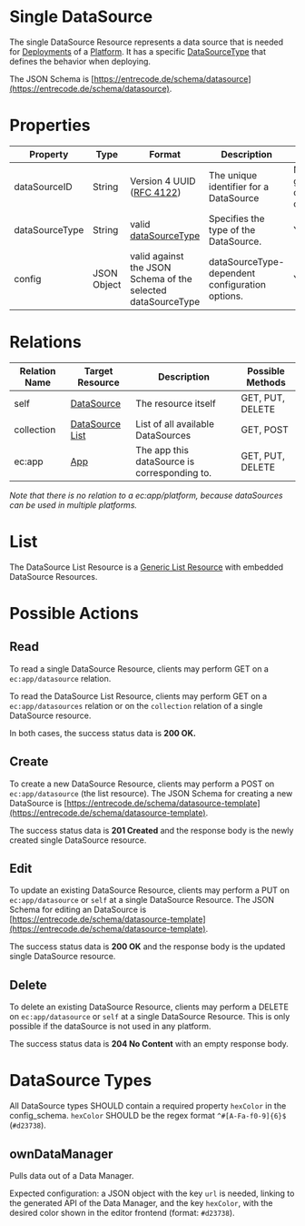 # Single DataSource

The single DataSource Resource represents a data source that is needed for [Deployments](resource/deployment#list) of a [Platform](resource/platform). 
It has a specific [DataSourceType](#datasource-types) that defines the behavior when deploying.

The JSON Schema is [https://entrecode.de/schema/datasource](https://entrecode.de/schema/datasource).

# Properties

| Property | Type | Format | Description | Writable |
|----------|------|--------|-------------|----------|
|dataSourceID| String | Version 4 UUID ([RFC 4122](http://tools.ietf.org/html/rfc4122))| The unique identifier for a DataSource | No. Gets generated on creation. |
|dataSourceType| String | valid [dataSourceType](#datasource-types) | Specifies the type of the DataSource. | Yes. |
|config| JSON Object | valid against the JSON Schema of the selected dataSourceType | dataSourceType-dependent configuration options. | Yes. |

# Relations

| Relation Name | Target Resource | Description |Possible Methods |
|---------------|-----------------|-------------|-----------------|
| self          | [DataSource](#)| The resource itself | GET, PUT, DELETE |
| collection    | [DataSource List](#list)| List of all available DataSources | GET, POST|
| ec:app | [App](resources/app) | The app this dataSource is corresponding to. | GET, PUT, DELETE |

*Note that there is no relation to a ec:app/platform, because dataSources can be used in multiple platforms.*

# List

The DataSource List Resource is a [Generic List Resource](/#generic-list-resources) with embedded DataSource Resources.

# Possible Actions

## Read

To read a single DataSource Resource, clients may perform GET on a `ec:app/datasource` relation.

To read the DataSource List Resource, clients may perform GET on a `ec:app/datasources` relation or on the `collection` relation of a single DataSource resource.

In both cases, the success status data is **200 OK.**

## Create

To create a new DataSource Resource, clients may perform a POST on `ec:app/datasource` (the list resource). The JSON Schema for creating a new DataSource is [https://entrecode.de/schema/datasource-template](https://entrecode.de/schema/datasource-template). 

The success status data is **201 Created** and the response body is the newly created single DataSource resource.

## Edit

To update an existing DataSource Resource, clients may perform a PUT on `ec:app/datasource` or `self` at a single DataSource Resource. The JSON Schema for editing an DataSource is [https://entrecode.de/schema/datasource-template](https://entrecode.de/schema/datasource-template). 

The success status data is **200 OK** and the response body is the updated single DataSource resource.

## Delete

To delete an existing DataSource Resource, clients may perform a DELETE on `ec:app/datasource` or `self` at a single DataSource Resource. This is only possible if the dataSource is not used in any platform.

The success status data is **204 No Content** with an empty response body.


# DataSource Types
All DataSource types SHOULD contain a required property `hexColor` in the config_schema. `hexColor` SHOULD be the regex format `^#[A-Fa-f0-9]{6}$` (`#d23738`).

## ownDataManager

Pulls data out of a Data Manager.

Expected configuration: a JSON object with the key `url` is needed, linking to the generated API of the Data Manager, and the key `hexColor`, with the desired color shown in the editor frontend (format: `#d23738`).